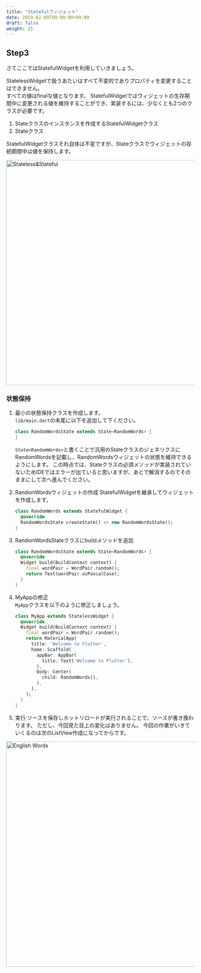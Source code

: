```yaml
---
title: "Statefulウィジェット"
date: 2019-02-09T00:00:00+09:00
draft: false
weight: 25
---
```


## Step3

さてここではStatefulWidgetを利用していきましょう。

StatelessWidgetで扱うあたいはすべて不変的でありプロパティを変更することはできません。  
すべての値はfinalな値となります。
StatefulWidgetではウィジェットの生存期間中に変更される値を維持することができ、実装するには、少なくとも2つのクラスが必要です。

1) Stateクラスのインスタンスを作成するStatefulWidgetクラス  
2) Stateクラス

StatefulWidgetクラスそれ自体は不変ですが、Stateクラスでウィジェットの存続期間中は値を保持します。

<img src="http://flutter.ctrnost.com/images/tutorial/05/01_Stateless_Stateful.png" width="600px"  alt="Stateless&Stateful" />

### 状態保持

1. 最小の状態保持クラスを作成します。  
``lib/main.dart``の末尾に以下を追加して下ください。

    ```dart
    class RandomWordsState extends State<RandomWords> {
    }
    ```

    ``State<RandomWords>``と書くことで汎用のStateクラスのジェネリクスにRandomWordsを記載し、RandomWordsウィジェットの状態を維持できるようにします。
    この時点では、Stateクラスの必須メソッドが実装されていないためIDEではエラーが出ていると思いますが、あとで解消するのでそのままにして次へ進んでください。

2. RandomWordsウィジェットの作成
StatefulWidgetを継承してウィジェットを作成します。

    ```dart
    class RandomWords extends StatefulWidget {
      @override
      RandomWordsState createState() => new RandomWordsState();
    }
    ```

3. RandomWordsStateクラスにbuildメソッドを追加

    ```dart
    class RandomWordsState extends State<RandomWords> {
      @override
      Widget build(BuildContext context) {
        final wordPair = WordPair.random();
        return Text(wordPair.asPascalCase);
      }
    }
    ```

4. MyAppの修正   
``MyApp``クラスを以下のように修正しましょう。

    ```dart
    class MyApp extends StatelessWidget {
      @override
      Widget build(BuildContext context) {
        final wordPair = WordPair.random();
        return MaterialApp(
          title: 'Welcome to Flutter',
          home: Scaffold(
            appBar: AppBar(
              title: Text('Welcome to Flutter'),
            ),
            body: Center(
              child: RandomWords(),
            ),
          ),
        );
      }
    }
    ```

5. 実行
ソースを保存しホットリロードが実行されることで、ソースが書き換わります。
ただし、今回見た目上の変化はありません。
今回の作業がいきていくるのは次のListView作成になってからです。
<img src="http://flutter.ctrnost.com/images/tutorial/04/01_english_words.png" width="600px"  alt="English Words">


